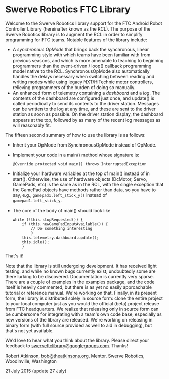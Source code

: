 # Swerve Robotics FTC Library

Welcome to the Swerve Robotics library support for the FTC Android Robot Controller Library
(hereinafter known as the RCL). The purpose of the Swerve Robotics library is to augment the
RCL in order to simplify programming for FTC teams. Notable features of the library include:

*   A *synchronous OpMode* that brings back the synchronous, linear programming style
    with which teams have been familiar with from previous seasons, and which is more amenable
    to teaching to beginning programmers than the event-driven / loop() callback programming
    model native to the RCL. SynchronousOpMode also automatically handles the delays necessary
    when switching between reading and writing modes while using legacy NXT/HiTechnic motor
    controllers, relieving programmers of the burden of doing so manually.
*   An enhanced form of telemetry containing a *dashboard* and a *log*. The contents of the 
    dashboard are configured just once, and update() is called periodically to send its contents
    to the driver station. Messages can be written to the log at any time, and these are sent to
    the driver station as soon as possible. On the driver station display, the dashboard appears
    at the top, followed by as many of the recent log messages as will reasonably fit.
    
The fifteen second summary of how to use the library is as follows:

*   Inherit your OpMode from SynchronousOpMode instead of OpMode.
*   Implement your code in a main() method whose signature is:

        @Override protected void main() throws InterruptedException
*   Initialize your hardware variables at the top of main() instead of in start(). Otherwise,
    the use of hardware objects (DcMotor, Servo, GamePads, etc) is the same as in the RCL, with 
    the single exception that the GamePad objects have methods rather than data, so you have to
    say, e.g., 
        ```
        gamepad1.left_stick_y()
        ```
    instead of
        ```     
        gamepad1.left_stick_y
        ```.
*   The core of the body of main() should look like

        while (!this.stopRequested()) {
            if (this.newGamePadInputAvailable()) {
                // Do something interesting
                }
            this.telemetry.dashboard.update();
            this.idle();
            }
That's it!

Note that the library is still undergoing development. It has received light testing, and while no known 
bugs currently exist, undoubtedly some are there lurking to be discovered. Documentation is currently
very sparse. There are a couple of examples in the examples package, and the code itself is heavily
commented, but there is as yet no easily approachable tutorial or reference manual. We're working on
that. Finally, in its present form, the library is distributed solely in source form: clone the 
entire project to your local computer just as you would the official (beta) project release from
FTC headquarters. We realize that releasing only in source form can be cumbersome for integrating 
with a team's own code base, especially as new versions of the library are released. We're working 
on releasing in binary form (with full source provided as well to aid in debugging), but that's not 
yet available.

We'd love to hear what you think about the library. Please direct your feedback to 
swerveftclibrary@googlegroups.com. Thanks!

Robert Atkinson,
bob@theatkinsons.org,
Mentor, Swerve Robotics,  
Woodinville, Washington

21 July 2015 (update 27 July)  
